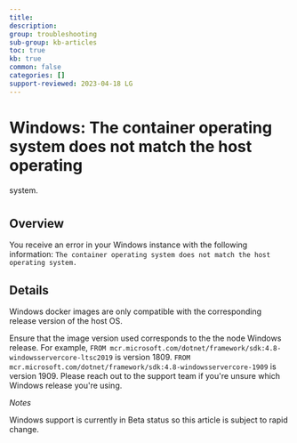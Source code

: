 ```yaml
---
title: 
description: 
group: troubleshooting
sub-group: kb-articles
toc: true
kb: true
common: false
categories: []
support-reviewed: 2023-04-18 LG
---
```


# Windows: The container operating system does not match the host operating
system.

#

## Overview

You receive an error in your Windows instance with the following information:
`The container operating system does not match the host operating system.`

## Details

Windows docker images are only compatible with the corresponding release
version of the host OS.

Ensure that the image version used corresponds to the the node Windows
release. For example, `FROM
mcr.microsoft.com/dotnet/framework/sdk:4.8-windowsservercore-ltsc2019` is
version 1809. `FROM
mcr.microsoft.com/dotnet/framework/sdk:4.8-windowsservercore-1909` is version
1909. Please reach out to the support team if you're unsure which Windows
release you're using.

_Notes_

Windows support is currently in Beta status so this article is subject to
rapid change.

